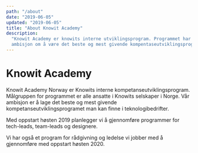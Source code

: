```yaml
---
path: "/about"
date: "2019-06-05"
updated: "2019-06-05"
title: "About Knowit Academy"
description:
  "Knowit Academy er knowits interne utviklingsprogram. Programmet har som
  ambisjon om å være det beste og mest givende kompentaseutviklingsprogrammet."
---
```


# Knowit Academy

Knowit Academy Norway er Knowits interne kompetanseutviklingsprogram.
Målgruppen for programmet er alle ansatte i Knowits selskaper i Norge. Vår
ambisjon er å lage det beste og mest givende kompetanseutviklingsprogramet man
kan finne i teknologibedrifter.

Med oppstart høsten 2019 planlegger vi å gjennomføre programmer for
tech-leads, team-leads og designere.

Vi har også et program for rådgivning og ledelse vi jobber med å gjennomføre
med oppstart høsten 2020.
